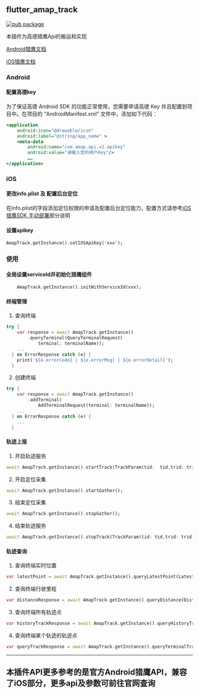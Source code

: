 ## flutter_amap_track

[![pub 
package](https://img.shields.io/pub/v/flutter_amap_track.svg)](https://pub.dartlang.org/packages/flutter_amap_track)

本插件为高德猎鹰Api的搬运和实现

[Android猎鹰文档](https://developer.amap.com/api/android-track/summary)

[iOS猎鹰文档](https://developer.amap.com/api/ios-track/summary/)

### Android

#### 配置高德key

为了保证高德 Android SDK 的功能正常使用，您需要申请高德 Key 并且配置到项目中。在项目的 “AndroidManifest.xml” 文件中，添加如下代码：
``` xml
<application 
    android:icon="@drawable/icon" 
    android:label="@string/app_name" > 
    <meta-data 
        android:name="com.amap.api.v2.apikey" 
        android:value="请输入您的用户Key"/> 
        …… 
</application>
```

### iOS

#### 更改info.plist 及 配置后台定位
在info.plist的字段添加定位权限的申请及配置后台定位能力，配置方式请参考[iOS 猎鹰SDK 手动部署](https://developer.amap.com/api/ios-track/guide/create-project/manual-configuration)部分说明

#### 设置apikey
```
AmapTrack.getInstance().setIOSApiKey('xxx');
```

### 使用
#### 全局设置serviceId并初始化猎鹰组件
``` dart
    AmapTrack.getInstance().initWithServiceId(xxx);
```

#### 终端管理
1. 查询终端
``` dart
try {
	var response = await AmapTrack.getInstance()
		.queryTerminal(QueryTerminalRequest(
			terminal: terminalName));
	...
  } on ErrorResponse catch (e) {
	print('${e.errorCode} | ${e.errorMsg} | ${e.errorDetail}');
  }
```

2. 创建终端
``` dart
try {
	var response = await AmapTrack.getInstance()
		.addTerminal(
			AddTerminalRequest(terminal: terminalName));
	...
  } on ErrorResponse catch (e) {
	...
  }
```

#### 轨迹上报
1. 开启轨迹服务
``` dart
await AmapTrack.getInstance().startTrack(TrackParam(tid:  tid,trid: trid));
```
2. 开启定位采集
``` dart
await AmapTrack.getInstance().startGather();
```
3. 结束定位采集
``` dart
await AmapTrack.getInstance().stopGather();
```
4. 结束轨迹服务
``` dart
await AmapTrack.getInstance().stopTrack(TrackParam(tid: tid,trid: trid));
```

#### 轨迹查询
1. 查询终端实时位置
``` dart
var latestPoint = await AmapTrack.getInstance().queryLatestPoint(LatestPointRequest(tid: tid));
```

2. 查询终端行驶里程
``` dart
var distanceResponse = await AmapTrack.getInstance().queryDistance(DistanceRequest(...));
```

3. 查询终端所有轨迹点
``` dart
var historyTrackResponse = await AmapTrack.getInstance().queryHistoryTrack(HistoryTrackRequest(...));
```

4. 查询终端某个轨迹的轨迹点
``` dart
var queryTrackResponse = await AmapTrack.getInstance().queryTerminalTrack(QueryTrackRequest(...));
```


* * *

## 本插件API更多参考的是官方Android猎鹰API，兼容了iOS部分，更多api及参数可前往官网查询